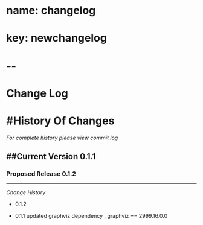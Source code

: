 # name: changelog
# key: newchangelog
# -- 

Change Log
==================


#History Of Changes
=================

*For complete history please view commit log*

##Current Version  0.1.1
--------------------------	


### Proposed Release 0.1.2
----------------------------



*Change History* 

+ 0.1.2

+ 0.1.1
  updated graphviz dependency , graphviz == 2999.16.0.0


